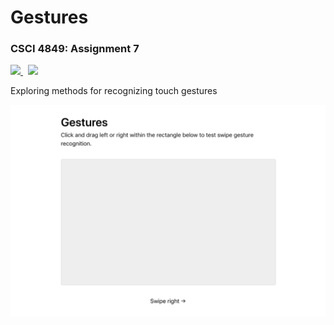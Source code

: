 # Gestures

### CSCI 4849: Assignment 7

<p align="left">
    <a href="https://travis-ci.com/Burry/CSCI-4849-Gestures" target="_blank" alt="Build Status">
        <img src="https://travis-ci.com/Burry/CSCI-4849-Gestures.svg?branch=master" />
    </a>
    &nbsp;
    <a href="https://csci-4849-gestures.grantburry.com" target="_blank" alt="Launch App">
        <img src="https://img.shields.io/badge/launch-grantburry.com-brightgreen.svg" />
    </a>
</p>

Exploring methods for recognizing touch gestures

[![Screen shot](screenshot.png)](https://csci-4849-gestures.grantburry.com)
